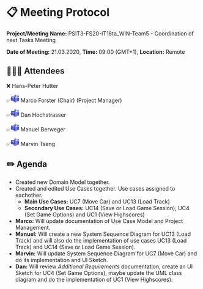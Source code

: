 # 📋 Meeting Protocol

**Project/Meeting Name:** PSIT3-FS20-IT18ta_WIN-Team5 - Coordination of next Tasks Meeting

**Date of Meeting:** 21.03.2020, **Time:** 09:00 (GMT+1), **Location:** Remote

## 👨🏼‍💻 Attendees

❌ Hans-Peter Hutter

✅<img src="img/teams_icon.png" alt="MS Teams Icon" height="20" /> Marco Forster (Chair) (Project Manager)

✅<img src="img/teams_icon.png" alt="MS Teams Icon" height="20" /> Dan Hochstrasser

✅<img src="img/teams_icon.png" alt="MS Teams Icon" height="20" /> Manuel Berweger

✅<img src="img/teams_icon.png" alt="MS Teams Icon" height="20" /> Marvin Tseng

## ✏️ Agenda

- Created new Domain Model together.
- Created and edited Use Cases together. Use cases assigned to eachother.
  - **Main Use Cases:** UC7 (Move Car) and UC13 (Load Track)
  - **Secondary Use Cases:** UC14 (Save or Load Game Session), UC4 (Set Game Options) and UC1 (View Highscores)
- **Marco:** Will update documentation of Use Case Model and Project Management.
- **Manuel:** Will create a new System Sequence Diagram for UC13 (Load Track) and will also do the implementation of use cases UC13 (Load Track) and UC14 (Save or Load Game Session).
- **Marvin:** Will update System Sequence Diagram for UC7 (Move Car) and do its implementation and UI Sketch.
- **Dan:** Will review *Additional Requirements* documentation, create an UI Sketch for UC4 (Set Game Options), maybe update the UML class diagram and do the implementation of UC1 (View Highscores).